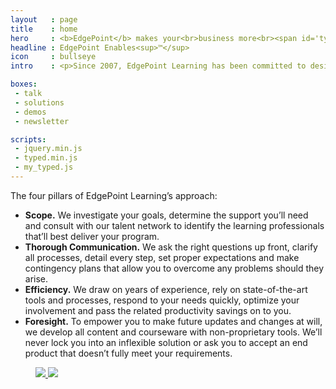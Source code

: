```yaml
---
layout   : page
title    : home
hero     : <b>EdgePoint</b> makes your<br>business more<br><span id='typed'>productive</span>.
headline : EdgePoint Enables<sup>™</sup>
icon     : bullseye
intro    : <p>Since 2007, EdgePoint Learning has been committed to designing, developing and delivering blended learning solutions that drive organizational performance and business value while enriching the capabilities of working adults. Despite the hype in today’s organizational learning industry, we believe that learning program success is consistently grounded in strong business alignment, thoughtful program design and collaborative development processes.</p>

boxes:
 - talk
 - solutions
 - demos
 - newsletter

scripts:
 - jquery.min.js
 - typed.min.js
 - my_typed.js
---
```


The four pillars of EdgePoint Learning’s approach:

* **Scope.** We investigate your goals, determine the support you’ll need and consult with our talent network to identify the learning professionals that’ll best deliver your program.
* **Thorough Communication.** We ask the right questions up front, clarify all processes, detail every step, set proper expectations and make contingency plans that allow you to overcome any problems should they arise.
* **Efficiency.** We draw on years of experience, rely on state-of-the-art tools and processes, respond to your needs quickly, optimize your involvement and pass the related productivity savings on to you.
* **Foresight.** To empower you to make future updates and changes at will, we develop all content and courseware with non-proprietary tools. We’ll never lock you into an inflexible solution or ask you to accept an end product that doesn’t fully meet your requirements.

<section id="clients">
  <a href="{{ '/success-stories/' | prepend: site.baseurl }}">
    <figure>
      <img src="{{ '/assets/images/clients-horz-compressor.svg' | prepend: site.baseurl }}">
      <img src="{{ '/assets/images/clients-horz-compressor.svg' | prepend: site.baseurl }}">
    </figure>
  </a>
</section>
